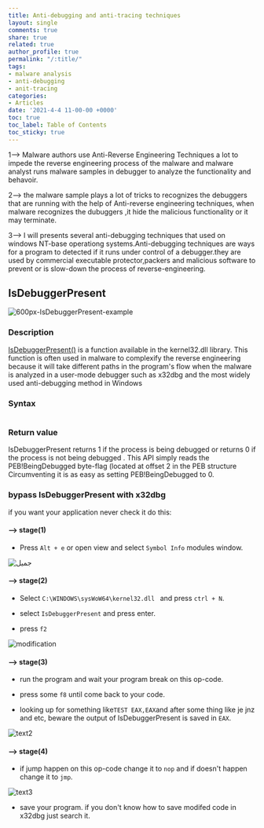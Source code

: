 ```yaml
---
title: Anti-debugging and anti-tracing techniques
layout: single
comments: true
share: true
related: true
author_profile: true
permalink: "/:title/"
tags:
- malware analysis 
- anti-debugging
- anit-tracing
categories:
- Articles
date: '2021-4-4 11-00-00 +0000'
toc: true
toc_label: Table of Contents
toc_sticky: true
---
```

1--> Malware authors use Anti-Reverse Engineering Techniques a lot to impede the reverse engineering process of the malware and malware analyst runs malware samples in debugger to analyze the functionality and behavoir.

2--> the malware sample plays a lot of tricks to recognizes the debuggers that are running with the help of Anti-reverse engineering techniques, when malware recognizes the dubuggers ,it hide the malicious functionality or it may terminate.

<!-- more -->

3--> I will presents several anti-debugging techniques that used on windows NT-base operationg systems.Anti-debugging techniques are ways for a program to detected if it runs under control of a debugger.they are used by commercial executable protector,packers and malicious software to prevent or is slow-down the process of reverse-engineering.

## IsDebuggerPresent

![600px-IsDebuggerPresent-example](https://user-images.githubusercontent.com/74544712/113628587-61b44700-9665-11eb-897c-e9cc80efcb1b.png)



### Description 

[IsDebuggerPresent()](https://docs.microsoft.com/en-us/windows/win32/api/debugapi/nf-debugapi-isdebuggerpresent) is a function available in the kernel32.dll library. This function is often used in malware to complexify the reverse engineering because it will take different paths in the program's flow when the malware is analyzed in a user-mode debugger such as x32dbg and the most widely used anti-debugging method in Windows
### Syntax

```BOOL IsDebuggerPresent();
```
### Return value
IsDebuggerPresent returns 1 if the process is being debugged or returns 0 if the process is not being debugged . This API simply reads the PEB!BeingDebugged byte-flag (located at offset 2 in the PEB structure Circumventing it is as easy as setting PEB!BeingDebugged to 0.
### bypass IsDebuggerPresent with x32dbg 
if you want your application never check it do this:
#### --> stage(1)
* Press ```Alt + e``` or open view and select ```Symbol Info``` modules window.

![جميل](https://user-images.githubusercontent.com/74544712/113626598-a8ed0880-9662-11eb-88b8-318f62bcf6d5.png)

#### --> stage(2)

* Select ```C:\WINDOWS\sysWoW64\kernel32.dll ``` and press ```ctrl + N```.

* select ```IsDebuggerPresent``` and press enter.

* press ```f2```

![modification](https://user-images.githubusercontent.com/74544712/113626714-cc17b800-9662-11eb-872d-5f953da28651.png)

#### --> stage(3) 

* run the program and wait your program break on this op-code.
 
* press some ```f8``` until come back to your code.

* looking up for something like``` TEST EAX,EAX ```and after some thing like je jnz and etc, beware the output of IsDebuggerPresent is saved in ```EAX```.

![text2](https://user-images.githubusercontent.com/74544712/113631729-2c5e2800-966a-11eb-8179-cbbc512ef415.png)


#### --> stage(4)

* if jump happen on this op-code change it to ```nop``` and if doesn't happen change it to ```jmp```.

![text3](https://user-images.githubusercontent.com/74544712/113631773-3c760780-966a-11eb-885e-792037610ac3.PNG)


* save your program. if you don't know how to save modifed code in x32dbg just search it.












